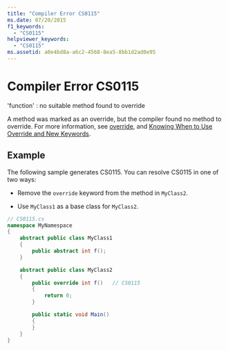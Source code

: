 ```yaml
---
title: "Compiler Error CS0115"
ms.date: 07/20/2015
f1_keywords:
  - "CS0115"
helpviewer_keywords:
  - "CS0115"
ms.assetid: a0e4bd8a-a6c2-4568-8ea5-8bb1d2ad0e95
---
```

# Compiler Error CS0115

'function' : no suitable method found to override

 A method was marked as an override, but the compiler found no method to override. For more information, see [override](../keywords/override.md), and [Knowing When to Use Override and New Keywords](../../programming-guide/classes-and-structs/knowing-when-to-use-override-and-new-keywords.md).

## Example

 The following sample generates CS0115. You can resolve CS0115 in one of two ways:

- Remove the `override` keyword from the method in `MyClass2`.

- Use `MyClass1` as a base class for `MyClass2`.

```csharp
// CS0115.cs
namespace MyNamespace
{
    abstract public class MyClass1
    {
        public abstract int f();
    }

    abstract public class MyClass2
    {
        public override int f()   // CS0115
        {
            return 0;
        }

        public static void Main()
        {
        }
    }
}
```

